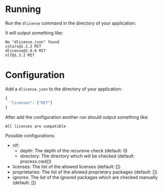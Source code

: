 # Running
Run the ```dlicense``` command in the directory of your application:

It will output something like:
```
No "dlicense.json" found
colors@1.1.2 MIT
dlicense@1.0.0 MIT
nlf@1.3.2 MIT
```
 
# Configuration
Add a ```dlicense.json``` to the directory of your application:
```javascript
{
  "licenses": ["MIT"]
}
```

After add the configuration another run should output something like:
```
All licenses are compatible
```

Possible configurations:
* nlf:
  * depth: The depth of the recursive check (default: 0)
  * directory: The directory which will be checked (default: process.cwd())
* licenses: The list of the allowed licenses (default: [])
* proprietaries: The list of the allowed proprietary packages (default: [])
* ignores: The list of the ignored packages which are checked manually (default: [])
